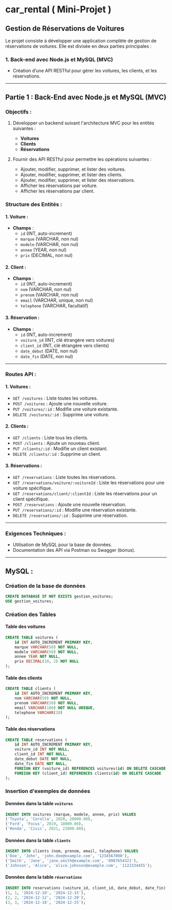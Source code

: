 # car_rental ( Mini-Projet ) 

## Gestion de Réservations de Voitures

Le projet consiste à développer une application complète de gestion de réservations de voitures. Elle est divisée en deux parties principales :

### 1. Back-end avec Node.js et MySQL (MVC)
- Création d’une API RESTful pour gérer les voitures, les clients, et les réservations.

---

## Partie 1 : Back-End avec Node.js et MySQL (MVC)

### Objectifs :
1. Développer un backend suivant l'architecture MVC pour les entités suivantes :
   - **Voitures**
   - **Clients**
   - **Réservations**

2. Fournir des API RESTful pour permettre les opérations suivantes :
   - Ajouter, modifier, supprimer, et lister des voitures.
   - Ajouter, modifier, supprimer, et lister des clients.
   - Ajouter, modifier, supprimer, et lister des réservations.
   - Afficher les réservations par voiture.
   - Afficher les réservations par client.

### Structure des Entités :

#### 1. Voiture :
- **Champs** :
  - `id` (INT, auto-increment)
  - `marque` (VARCHAR, non nul)
  - `modele` (VARCHAR, non nul)
  - `annee` (YEAR, non nul)
  - `prix` (DECIMAL, non nul)

#### 2. Client :
- **Champs** :
  - `id` (INT, auto-increment)
  - `nom` (VARCHAR, non nul)
  - `prenom` (VARCHAR, non nul)
  - `email` (VARCHAR, unique, non nul)
  - `telephone` (VARCHAR, facultatif)

#### 3. Réservation :
- **Champs** :
  - `id` (INT, auto-increment)
  - `voiture_id` (INT, clé étrangère vers voitures)
  - `client_id` (INT, clé étrangère vers clients)
  - `date_debut` (DATE, non nul)
  - `date_fin` (DATE, non nul)

---

### Routes API :

#### 1. Voitures :
- `GET /voitures` : Liste toutes les voitures.
- `POST /voitures` : Ajoute une nouvelle voiture.
- `PUT /voitures/:id` : Modifie une voiture existante.
- `DELETE /voitures/:id` : Supprime une voiture.

#### 2. Clients :
- `GET /clients` : Liste tous les clients.
- `POST /clients` : Ajoute un nouveau client.
- `PUT /clients/:id` : Modifie un client existant.
- `DELETE /clients/:id` : Supprime un client.

#### 3. Réservations :
- `GET /reservations` : Liste toutes les réservations.
- `GET /reservations/voiture/:voitureId` : Liste les réservations pour une voiture spécifique.
- `GET /reservations/client/:clientId` : Liste les réservations pour un client spécifique.
- `POST /reservations` : Ajoute une nouvelle réservation.
- `PUT /reservations/:id` : Modifie une réservation existante.
- `DELETE /reservations/:id` : Supprime une réservation.

---

### Exigences Techniques :
- Utilisation de MySQL pour la base de données.
- Documentation des API via Postman ou Swagger (bonus).

---

## MySQL :

### Création de la base de données
```sql
CREATE DATABASE IF NOT EXISTS gestion_voitures;
USE gestion_voitures;
```

### Création des Tables

#### Table des voitures
```sql
CREATE TABLE voitures (
    id INT AUTO_INCREMENT PRIMARY KEY,
    marque VARCHAR(50) NOT NULL,
    modele VARCHAR(50) NOT NULL,
    annee YEAR NOT NULL,
    prix DECIMAL(10, 2) NOT NULL
);
```

#### Table des clients
```sql
CREATE TABLE clients (
    id INT AUTO_INCREMENT PRIMARY KEY,
    nom VARCHAR(50) NOT NULL,
    prenom VARCHAR(50) NOT NULL,
    email VARCHAR(100) NOT NULL UNIQUE,
    telephone VARCHAR(20)
);
```

#### Table des réservations
```sql
CREATE TABLE reservations (
    id INT AUTO_INCREMENT PRIMARY KEY,
    voiture_id INT NOT NULL,
    client_id INT NOT NULL,
    date_debut DATE NOT NULL,
    date_fin DATE NOT NULL,
    FOREIGN KEY (voiture_id) REFERENCES voitures(id) ON DELETE CASCADE,
    FOREIGN KEY (client_id) REFERENCES clients(id) ON DELETE CASCADE
);
```

### Insertion d'exemples de données

#### Données dans la table `voitures`
```sql
INSERT INTO voitures (marque, modele, annee, prix) VALUES
('Toyota', 'Corolla', 2020, 20000.00),
('Ford', 'Focus', 2019, 18000.00),
('Honda', 'Civic', 2021, 22000.00);
```

#### Données dans la table `clients`
```sql
INSERT INTO clients (nom, prenom, email, telephone) VALUES
('Doe', 'John', 'john.doe@example.com', '1234567890'),
('Smith', 'Jane', 'jane.smith@example.com', '0987654321'),
('Johnson', 'Alice', 'alice.johnson@example.com', '1122334455');
```

#### Données dans la table `réservations`
```sql
INSERT INTO reservations (voiture_id, client_id, date_debut, date_fin) VALUES
(1, 1, '2024-12-10', '2024-12-15'),
(2, 2, '2024-12-12', '2024-12-20'),
(3, 3, '2024-12-18', '2024-12-25');
